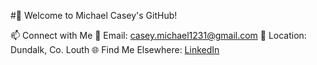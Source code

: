 #👋 Welcome to Michael Casey's GitHub!

📫 Connect with Me
📧 Email: casey.michael1231@gmail.com
📍 Location: Dundalk, Co. Louth
🌐 Find Me Elsewhere: [LinkedIn](https://www.linkedin.com/feed/)


